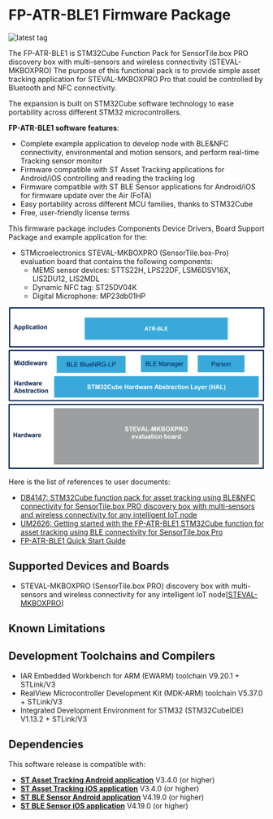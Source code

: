 # FP-ATR-BLE1 Firmware Package

![latest tag](https://img.shields.io/github/v/tag/STMicroelectronics/fp-atr-ble1.svg?color=brightgreen)

The FP-ATR-BLE1 is STM32Cube Function Pack for SensorTile.box PRO discovery box with multi-sensors and wireless connectivity (STEVAL-MKBOXPRO) 
The purpose of this functional pack is to provide simple asset tracking application for STEVAL-MKBOXPRO Pro that could be controlled by Bluetooth and NFC connectivity.

The expansion is built on STM32Cube software technology to ease portability across different STM32 microcontrollers.

**FP-ATR-BLE1 software features**:
- Complete example application to develop node with BLE&NFC connectivity, environmental and motion sensors, and perform real-time Tracking sensor monitor
- Firmware compatible with ST Asset Tracking applications for Android/iOS controlling and reading the tracking log
- Firmware compatible with ST BLE Sensor applications for Android/iOS for firmware update over the Air (FoTA)
- Easy portability across different MCU families, thanks to STM32Cube
- Free, user-friendly license terms

This firmware package includes Components Device Drivers, Board Support Package and example application for the:
  
- STMicroelectronics STEVAL-MKBOXPRO (SensorTile.box-Pro)  evaluation board that contains the following components:
  - MEMS sensor devices: STTS22H, LPS22DF, LSM6DSV16X, LIS2DU12, LIS2MDL
  - Dynamic NFC tag: ST25DV04K
  - Digital Microphone: MP23db01HP
  

[![The FP-ATR-BLE1 package contents](_htmresc/FP-ATR-BLE1_Software_Architecture.png)]()

Here is the list of references to user documents:

- [DB4147: STM32Cube function pack for asset tracking using BLE&NFC connectivity for SensorTile.box PRO discovery box with multi-sensors and wireless connectivity for any intelligent IoT node](https://www.st.com/resource/en/data_brief/fp-atr-ble1.pdf)
- [UM2626: Getting started with the FP-ATR-BLE1 STM32Cube function for asset tracking
using BLE connectivity for SensorTile.box Pro](https://www.st.com/en/embedded-software/fp-atr-ble1.html#documentation)
- [FP-ATR-BLE1 Quick Start Guide](https://www.st.com/en/embedded-software/fp-atr-ble1.html#documentation)

## Supported Devices and Boards

- STEVAL-MKBOXPRO (SensorTile.box PRO) discovery box with multi-sensors and wireless connectivity for any intelligent IoT node\[[STEVAL-MKBOXPRO](https://www.st.com/en/evaluation-tools/steval-mkboxpro.html)\]

## Known Limitations

## Development Toolchains and Compilers

-   IAR Embedded Workbench for ARM (EWARM) toolchain V9.20.1 + STLink/V3
-   RealView Microcontroller Development Kit (MDK-ARM) toolchain V5.37.0 + STLink/V3
-   Integrated Development Environment for STM32 (STM32CubeIDE) V1.13.2 + STLink/V3
	
## Dependencies 

This software release is compatible with:
- [**ST Asset Tracking Android application**](https://play.google.com/store/apps/details?id=com.st.assetTracking)  V3.4.0 (or higher)
- [**ST Asset Tracking iOS application**](https://apps.apple.com/it/app/st-asset-tracking/id1483734401)  V3.4.0 (or higher)
- [**ST BLE Sensor Android application**](https://play.google.com/store/apps/details?id=com.st.bluems)  V4.19.0 (or higher)
- [**ST BLE Sensor iOS application**](https://apps.apple.com/it/app/st-ble-sensor/id993670214)  V4.19.0 (or higher)
